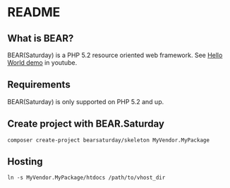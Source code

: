 README
======

What is BEAR?
-----------------

BEAR(Saturday) is a PHP 5.2 resource oriented web framework.
See [Hello World demo][2] in youtube. 

Requirements
------------

BEAR(Saturday) is only supported on PHP 5.2 and up.

Create project with BEAR.Saturday
-------------
```
composer create-project bearsaturday/skeleton MyVendor.MyPackage
````

Hosting
-------------
```
ln -s MyVendor.MyPackage/htdocs /path/to/vhost_dir
```

[2]: http://www.youtube.com/watch?v=NKdiNdNbH0Y
